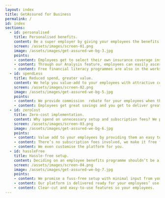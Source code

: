```yaml
---
layout: index
title: GetAssured for Business
permalink: /
id: index
sections:
  - id: personalised
    title: Personalised benefits.
    content: Be a super employer by giving your employees the benefits they truly need.
    screen: /assets/images/screen-01.png
    image: /assets/images/get-assured-we-bg-3.jpg
    points:
    - content: Employees get to select their own insurance coverage instead of being on a one size fits all programme.
    - content: Through our Analysis feature, employees can easily ascertain the amount of coverage they need.
    - content: Free financial literacy programmes are also in the works - after all, financial savvy employees make happy employees.
  - id: spendLess
    title: Reduced spend, greater value.
    content: We help you value-add to your employees with attractive commission rebates.
    screen: /assets/images/screen-02.png
    image: /assets/images/get-assured-we-bg-5.jpg
    points:
    - content: We provide commission  rebate for your employees when they purchase their coverage through us.
    - content: Employees get great savings and you get to deliver greater and more impactful value to your employees.
  - id: zeroCost
    title: Zero-cost implementation.
    content: Why spend on unnecessary setup and subscription fees? We promise to charge no fees, forever.
    screen: /assets/images/screen-03.png
    image: /assets/images/get-assured-we-bg-6.jpg
    points:
    - content: Value add to your employees by providing them an easy to use portal to complete their insurance purchase.
    - content: There’s no subscription fees involved, we make it free for companies to adopt our platform.
    - content: We even customise the platform for you.
  - id: hassleFree
    title: Hassle-free setup.
    content: Deciding on an employee benefits programme shouldn’t be a confusing process. Let us do all the work for you.
    screen: /assets/images/screen-04.png
    image: /assets/images/get-assured-we-bg-7.jpg
    points:
    - content: We promise a fuss-free setup with minimal input from your side.
    - content: Our platform is delivered ready for your employees’ use.
    - content: Clear-cut and easy-to-use features so your employees.
---
```

